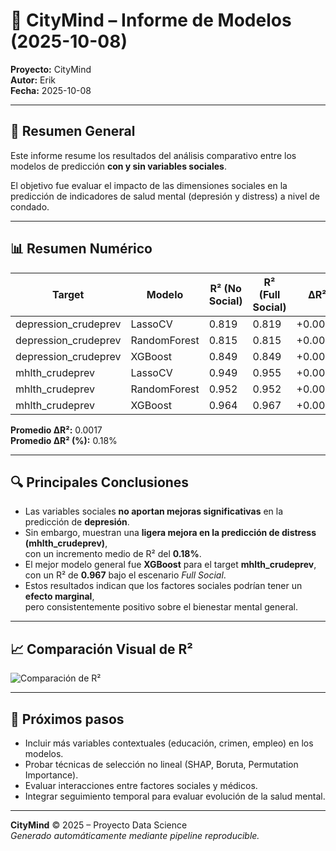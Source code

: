 # 🧠 CityMind – Informe de Modelos (2025-10-08)

**Proyecto:** CityMind  
**Autor:** Erik  
**Fecha:** 2025-10-08

---

## 📘 Resumen General

Este informe resume los resultados del análisis comparativo entre los modelos de predicción **con y sin variables sociales**.

El objetivo fue evaluar el impacto de las dimensiones sociales en la predicción de indicadores de salud mental (depresión y distress) a nivel de condado.

---

## 📊 Resumen Numérico

| Target | Modelo | R² (No Social) | R² (Full Social) | ΔR² | ΔR² (%) |
|---------|---------|----------------|------------------|------|--------|
| depression_crudeprev | LassoCV | 0.819 | 0.819 | +0.0000 | +0.00% |
| depression_crudeprev | RandomForest | 0.815 | 0.815 | +0.0000 | +0.00% |
| depression_crudeprev | XGBoost | 0.849 | 0.849 | +0.0000 | +0.00% |
| mhlth_crudeprev | LassoCV | 0.949 | 0.955 | +0.0065 | +0.69% |
| mhlth_crudeprev | RandomForest | 0.952 | 0.952 | +0.0004 | +0.04% |
| mhlth_crudeprev | XGBoost | 0.964 | 0.967 | +0.0035 | +0.36% |

**Promedio ΔR²:** 0.0017  
**Promedio ΔR² (%):** 0.18%  

---

## 🔍 Principales Conclusiones

- Las variables sociales **no aportan mejoras significativas** en la predicción de **depresión**.
- Sin embargo, muestran una **ligera mejora en la predicción de distress (mhlth_crudeprev)**,  
  con un incremento medio de R² del **0.18%**.
- El mejor modelo general fue **XGBoost** para el target **mhlth_crudeprev**,  
  con un R² de **0.967** bajo el escenario *Full Social*.
- Estos resultados indican que los factores sociales podrían tener un **efecto marginal**,  
  pero consistentemente positivo sobre el bienestar mental general.

---

## 📈 Comparación Visual de R²

![Comparación de R²](../data/interim/comparison/r2_comparison.png)

---

## 🧩 Próximos pasos

- Incluir más variables contextuales (educación, crimen, empleo) en los modelos.
- Probar técnicas de selección no lineal (SHAP, Boruta, Permutation Importance).
- Evaluar interacciones entre factores sociales y médicos.
- Integrar seguimiento temporal para evaluar evolución de la salud mental.

---

**CityMind** © 2025 – Proyecto Data Science  
*Generado automáticamente mediante pipeline reproducible.*
